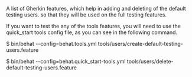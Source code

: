 A list of Gherkin features, which help in adding and deleting of the default
testing users. so that they will be used on the full testing features.

If you want to test the any of the tools features, you will need to use the
 quick_start tools config file, as you can see in the following command.

$ bin/behat --config=behat.tools.yml tools/users/create-default-testing-users.feature

$ bin/behat --config=behat.quick_start-tools.yml tools/users/delete-default-testing-users.feature
